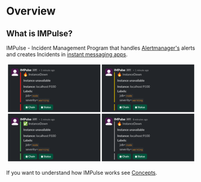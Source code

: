 # Overview

## What is IMPulse?

IMPulse - Incident Management Program that handles [Alertmanager's](https://prometheus.io/docs/alerting/latest/alertmanager/) alerts and creates Incidents in [instant messaging apps](apps.md).

![None](media/slack_tile.png)

If you want to understand how IMPulse works see [Concepts](concepts.md).

<!-- ## Features

IMPulse features are:

- incident management based on Alertmanager alerts
- notifications about new 'firing' alerts
- notifications abous some 'resolved' alerts
- auto-close zombie incidents
- users / groups mention
- incident status update alerts
- start / pause notification chain
- start / pause status update messages
- webhook for custom notifications (such as [Twilio](https://twilio.com))
- updates notifications -->
